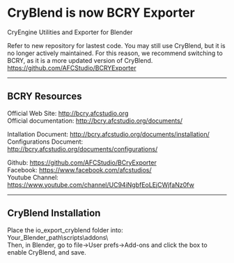 # CryBlend is now BCRY Exporter

CryEngine Utilities and Exporter for Blender

Refer to new repository for lastest code. You may still use CryBlend, but it is no longer actively maintained. For this reason, we recommend switching to BCRY, as it is a more updated version of CryBlend.<br>
https://github.com/AFCStudio/BCRYExporter

---

## BCRY Resources

Official Web Site:      http://bcry.afcstudio.org<br>
Official documentation: http://bcry.afcstudio.org/documents/

Intallation Document:    http://bcry.afcstudio.org/documents/installation/<br>
Configurations Document: http://bcry.afcstudio.org/documents/configurations/

Github:          https://github.com/AFCStudio/BCryExporter<br>
Facebook:        https://www.facebook.com/afcstudios/<br>
Youtube Channel: https://www.youtube.com/channel/UC94iNgbfEoLEjCWjfaNz0fw

---

## CryBlend Installation

Place the io_export_cryblend folder into:<br>
Your_Blender_path\scripts\addons\ <br>
Then, in Blender, go to file->User prefs->Add-ons and click the box to enable CryBlend, and save.
